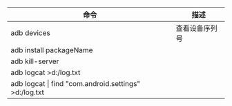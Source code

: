 | 命令 | 描述 |
| --- | --- |
| adb devices | 查看设备序列号 |
| adb install packageName ||
| adb kill-server ||
| adb logcat >d:/log.txt||
| adb logcat &#124; find "com.android.settings" >d:/log.txt||